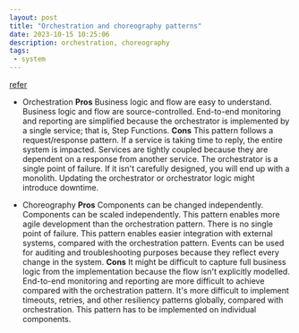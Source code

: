 ```yaml
---
layout: post
title: "Orchestration and choreography patterns"
date: 2023-10-15 10:25:06
description: orchestration, choreography 
tags:
 - system
---
```


[refer](https://docs.aws.amazon.com/prescriptive-guidance/latest/cloud-design-patterns/orchestration-choreography.html)

- Orchestration
**Pros**
Business logic and flow are easy to understand.
Business logic and flow are source-controlled.
End-to-end monitoring and reporting are simplified because the orchestrator is implemented by a single service; that is, Step Functions.
**Cons**
This pattern follows a request/response pattern. If a service is taking time to reply, the entire system is impacted.
Services are tightly coupled because they are dependent on a response from another service.
The orchestrator is a single point of failure. If it isn't carefully designed, you will end up with a monolith.
Updating the orchestrator or orchestrator logic might introduce downtime.

- Choreography
**Pros**
Components can be changed independently.
Components can be scaled independently.
This pattern enables more agile development than the orchestration pattern.
There is no single point of failure.
This pattern enables easier integration with external systems, compared with the orchestration pattern.
Events can be used for auditing and troubleshooting purposes because they reflect every change in the system.
**Cons**
It might be difficult to capture full business logic from the implementation because the flow isn't explicitly modelled.
End-to-end monitoring and reporting are more difficult to achieve compared with the orchestration pattern.
It's more difficult to implement timeouts, retries, and other resiliency patterns globally, compared with orchestration. This pattern has to be implemented on individual components.
